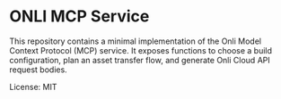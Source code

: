 # ONLI MCP Service

This repository contains a minimal implementation of the Onli Model Context Protocol (MCP) service. It exposes functions to choose a build configuration, plan an asset transfer flow, and generate Onli Cloud API request bodies.

License: MIT
